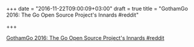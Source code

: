 +++
date = "2016-11-22T09:00:09+03:00"
draft = true
title = "GothamGo 2016: The Go Open Source Project's Innards  #reddit"

+++

<p><a href="https://t.co/FCoeHbOHEQ">GothamGo 2016: The Go Open Source Project's Innards  #reddit</a></p>
